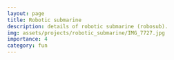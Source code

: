 ```yaml
---
layout: page
title: Robotic submarine
description: details of robotic submarine (robosub).
img: assets/projects/robotic_submarine/IMG_7727.jpg
importance: 4
category: fun
---
```

